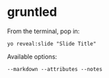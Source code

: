 
# gruntled

From the terminal, pop in:

  ```yo reveal:slide "Slide Title"```

Available options:

 ```--markdown --attributes --notes```
